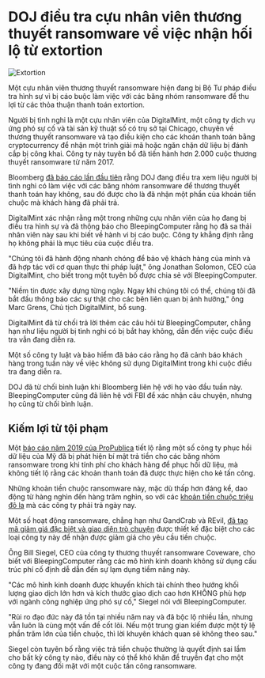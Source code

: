 # DOJ điều tra cựu nhân viên thương thuyết ransomware về việc nhận hối lộ từ extortion

![Extortion](https://www.bleepstatic.com/content/hl-images/2021/04/24/travis-essinger-money.jpg)

Một cựu nhân viên thương thuyết ransomware hiện đang bị Bộ Tư pháp điều tra hình sự vì bị cáo buộc làm việc với các băng nhóm ransomware để thu lợi từ các thỏa thuận thanh toán extortion.

Người bị tình nghi là một cựu nhân viên của DigitalMint, một công ty dịch vụ ứng phó sự cố và tài sản kỹ thuật số có trụ sở tại Chicago, chuyên về thương thuyết ransomware và tạo điều kiện cho các khoản thanh toán bằng cryptocurrency để nhận một trình giải mã hoặc ngăn chặn dữ liệu bị đánh cắp bị công khai. Công ty này tuyên bố đã tiến hành hơn 2.000 cuộc thương thuyết ransomware từ năm 2017.

Bloomberg [đã báo cáo lần đầu tiên](https://www.bloomberg.com/news/articles/2025-07-02/us-probes-ex-ransom-negotiator-accused-of-scheming-with-hackers) rằng DOJ đang điều tra xem liệu người bị tình nghi có làm việc với các băng nhóm ransomware để thương thuyết thanh toán hay không, sau đó được cho là đã nhận một phần của khoản tiền chuộc mà khách hàng đã phải trả.

DigitalMint xác nhận rằng một trong những cựu nhân viên của họ đang bị điều tra hình sự và đã thông báo cho BleepingComputer rằng họ đã sa thải nhân viên này sau khi biết về hành vi bị cáo buộc. Công ty khẳng định rằng họ không phải là mục tiêu của cuộc điều tra.

"Chúng tôi đã hành động nhanh chóng để bảo vệ khách hàng của mình và đã hợp tác với cơ quan thực thi pháp luật," ông Jonathan Solomon, CEO của DigitalMint, cho biết trong một tuyên bố được chia sẻ với BleepingComputer.

"Niềm tin được xây dựng từng ngày. Ngay khi chúng tôi có thể, chúng tôi đã bắt đầu thông báo các sự thật cho các bên liên quan bị ảnh hưởng," ông Marc Grens, Chủ tịch DigitalMint, bổ sung.

DigitalMint đã từ chối trả lời thêm các câu hỏi từ BleepingComputer, chẳng hạn như liệu người bị tình nghi có bị bắt hay không, dẫn đến việc cuộc điều tra vẫn đang diễn ra.

Một số công ty luật và bảo hiểm đã báo cáo rằng họ đã cảnh báo khách hàng trong tuần này về việc không sử dụng DigitalMint trong khi cuộc điều tra đang diễn ra.

DOJ đã từ chối bình luận khi Bloomberg liên hệ với họ vào đầu tuần này. BleepingComputer cũng đã liên hệ với FBI để xác nhận câu chuyện, nhưng họ cũng từ chối bình luận.

## Kiếm lợi từ tội phạm

Một [báo cáo năm 2019 của ProPublica](https://features.propublica.org/ransomware/ransomware-attack-data-recovery-firms-paying-hackers/) tiết lộ rằng một số công ty phục hồi dữ liệu của Mỹ đã bị phát hiện bí mật trả tiền cho các băng nhóm ransomware trong khi tính phí cho khách hàng để phục hồi dữ liệu, mà không tiết lộ rằng các khoản thanh toán đã được thực hiện cho kẻ tấn công.

Những khoản tiền chuộc ransomware này, mặc dù thấp hơn đáng kể, dao động từ hàng nghìn đến hàng trăm nghìn, so với các [khoản tiền chuộc triệu đô la](https://www.bleepingcomputer.com/news/security/dark-angels-ransomware-receives-record-breaking-75-million-ransom/) mà các công ty phải trả ngày nay.

Một số hoạt động ransomware, chẳng hạn như GandCrab và REvil, [đã tạo mã giảm giá đặc biệt và giao diện trò chuyện](https://www.bleepingcomputer.com/news/security/gandcrab-ransomware-helps-shady-data-recovery-firms-hide-ransom-costs/) được thiết kế đặc biệt cho các loại công ty này để nhận được giảm giá cho yêu cầu tiền chuộc.

Ông Bill Siegel, CEO của công ty thương thuyết ransomware Coveware, cho biết với BleepingComputer rằng các mô hình kinh doanh không sử dụng cấu trúc phí cố định dễ dẫn đến sự lạm dụng tiềm năng này.

"Các mô hình kinh doanh được khuyến khích tài chính theo hướng khối lượng giao dịch lớn hơn và kích thước giao dịch cao hơn KHÔNG phù hợp với ngành công nghiệp ứng phó sự cố," Siegel nói với BleepingComputer.

"Rủi ro đạo đức này đã tồn tại nhiều năm nay và đã bộc lộ nhiều lần, nhưng vẫn luôn là cùng một vấn đề cốt lõi. Nếu một trung gian kiếm được một tỷ lệ phần trăm lớn của tiền chuộc, thì lời khuyên khách quan sẽ không theo sau."

Siegel còn tuyên bố rằng việc trả tiền chuộc thường là quyết định sai lầm cho bất kỳ công ty nào, điều này có thể khó khăn để truyền đạt cho một công ty đang đối mặt với một cuộc tấn công ransomware.
